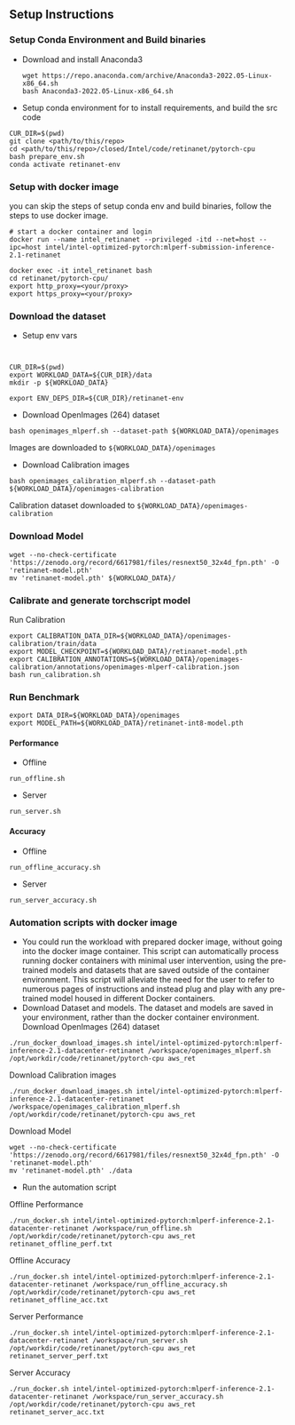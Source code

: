 ## Setup Instructions

### Setup Conda Environment and Build binaries
+ Download and install Anaconda3
  ```
  wget https://repo.anaconda.com/archive/Anaconda3-2022.05-Linux-x86_64.sh
  bash Anaconda3-2022.05-Linux-x86_64.sh
  ```
+ Setup conda environment for to install requirements, and build the src code
```
CUR_DIR=$(pwd)
git clone <path/to/this/repo>
cd <path/to/this/repo>/closed/Intel/code/retinanet/pytorch-cpu
bash prepare_env.sh
conda activate retinanet-env
```

### Setup with docker image

you can skip the steps of setup conda env and build binaries, follow the steps to use docker image.

```
# start a docker container and login
docker run --name intel_retinanet --privileged -itd --net=host --ipc=host intel/intel-optimized-pytorch:mlperf-submission-inference-2.1-retinanet

docker exec -it intel_retinanet bash 
cd retinanet/pytorch-cpu/
export http_proxy=<your/proxy>
export https_proxy=<your/proxy>
```

### Download the dataset

+ Setup env vars
```


CUR_DIR=$(pwd)
export WORKLOAD_DATA=${CUR_DIR}/data
mkdir -p ${WORKLOAD_DATA}

export ENV_DEPS_DIR=${CUR_DIR}/retinanet-env
```

+ Download OpenImages (264) dataset
```
bash openimages_mlperf.sh --dataset-path ${WORKLOAD_DATA}/openimages
```
Images are downloaded to `${WORKLOAD_DATA}/openimages`

+ Download Calibration images
```
bash openimages_calibration_mlperf.sh --dataset-path ${WORKLOAD_DATA}/openimages-calibration
```
Calibration dataset downloaded to `${WORKLOAD_DATA}/openimages-calibration`


### Download Model
```
wget --no-check-certificate 'https://zenodo.org/record/6617981/files/resnext50_32x4d_fpn.pth' -O 'retinanet-model.pth'
mv 'retinanet-model.pth' ${WORKLOAD_DATA}/
```

### Calibrate and generate torchscript model

Run Calibration
```
export CALIBRATION_DATA_DIR=${WORKLOAD_DATA}/openimages-calibration/train/data
export MODEL_CHECKPOINT=${WORKLOAD_DATA}/retinanet-model.pth
export CALIBRATION_ANNOTATIONS=${WORKLOAD_DATA}/openimages-calibration/annotations/openimages-mlperf-calibration.json
bash run_calibration.sh
```

### Run Benchmark

```
export DATA_DIR=${WORKLOAD_DATA}/openimages
export MODEL_PATH=${WORKLOAD_DATA}/retinanet-int8-model.pth
```
#### Performance
+ Offline
```
run_offline.sh
```

+ Server
```
run_server.sh
```

#### Accuracy
+ Offline
```
run_offline_accuracy.sh
```

+ Server
```
run_server_accuracy.sh
```

### Automation scripts with docker image
+ You could run the workload with prepared docker image, without going into the docker image container. This script can automatically process running docker containers with minimal user intervention, using the pre-trained models and datasets that are saved outside of the container environment. This script will alleviate the need for the user to refer to numerous pages of instructions and instead plug and play with any pre-trained model housed in different Docker containers. 
+ Download Dataset and models. The dataset and models are saved in your environment, rather than the docker container environment.
Download OpenImages (264) dataset
```
./run_docker_download_images.sh intel/intel-optimized-pytorch:mlperf-inference-2.1-datacenter-retinanet /workspace/openimages_mlperf.sh /opt/workdir/code/retinanet/pytorch-cpu aws_ret
```
Download Calibration images
```
./run_docker_download_images.sh intel/intel-optimized-pytorch:mlperf-inference-2.1-datacenter-retinanet /workspace/openimages_calibration_mlperf.sh /opt/workdir/code/retinanet/pytorch-cpu aws_ret
```
Download Model
```
wget --no-check-certificate 'https://zenodo.org/record/6617981/files/resnext50_32x4d_fpn.pth' -O 'retinanet-model.pth'
mv 'retinanet-model.pth' ./data
```

+ Run the automation script 

Offline Performance 
```
./run_docker.sh intel/intel-optimized-pytorch:mlperf-inference-2.1-datacenter-retinanet /workspace/run_offline.sh  /opt/workdir/code/retinanet/pytorch-cpu aws_ret  retinanet_offline_perf.txt
```
Offline Accuracy
```
./run_docker.sh intel/intel-optimized-pytorch:mlperf-inference-2.1-datacenter-retinanet /workspace/run_offline_accuracy.sh  /opt/workdir/code/retinanet/pytorch-cpu aws_ret  retinanet_offline_acc.txt
```
Server Performance 
```
./run_docker.sh intel/intel-optimized-pytorch:mlperf-inference-2.1-datacenter-retinanet /workspace/run_server.sh  /opt/workdir/code/retinanet/pytorch-cpu aws_ret  retinanet_server_perf.txt
```
Server Accuracy
```
./run_docker.sh intel/intel-optimized-pytorch:mlperf-inference-2.1-datacenter-retinanet /workspace/run_server_accuracy.sh  /opt/workdir/code/retinanet/pytorch-cpu aws_ret  retinanet_server_acc.txt
```
